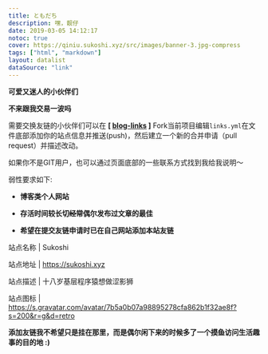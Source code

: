 ```yaml
---
title: ともだち
description: 嘿，靓仔
date: 2019-03-05 14:12:17
notoc: true
cover: https://qiniu.sukoshi.xyz/src/images/banner-3.jpg-compress
tags: ["html", "markdown"]
layout: datalist
dataSource: "link"
---
```


**可爱又迷人的小伙伴们**

**不来跟我交易一波吗**

需要交换友链的小伙伴们可以在 **[ [blog-links](https://github.com/miiiku/blog-links) ]** Fork当前项目编辑`links.yml`在文件底部添加你的站点信息并推送(push)，然后建立一个新的合并申请（pull request）并描述改动。

如果你不是GIT用户，也可以通过页面底部的一些联系方式找到我给我说明～

弱性要求如下:

- **博客类个人网站**

- **存活时间较长切~~经常~~偶尔发布过文章的最佳**

- **希望在提交友链申请时已在自己网站添加本站友链**

站点名称 | Sukoshi 

站点地址 | https://sukoshi.xyz

站点描述 | 十八岁基层程序猿想做涩影狮

站点图标 | https://s.gravatar.com/avatar/7b5a0b07a98895278cfa862b1f32ae8f?s=200&r=g&d=retro

**添加友链我不希望只是挂在那里，而是偶尔闲下来的时候多了一个~~摸鱼~~访问生活趣事的目的地 :)**
